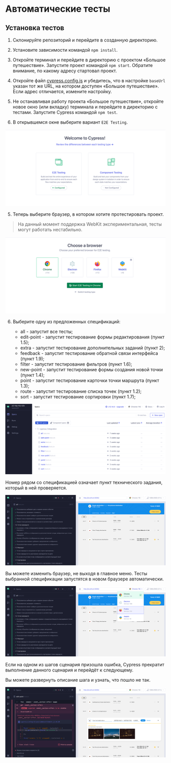 # Автоматические тесты 

## Установка тестов

1. Склонируйте репозиторий и перейдите в созданную директорию.

2. Установите зависимости командой `npm install`.


1. Откройте терминал и перейдите в директорию с проектом «Большое путешествие». Запустите проект командой `npm start`. Обратите внимание, по какому адресу стартовал проект.

2. Откройте файл [cypress.config.js](cypress.config.js) и убедитесь, что в настройке `baseUrl` указан тот же URL, на котором доступен «Большое путешествие». Если адрес отличается, измените настройку.

3. Не останавливая работу проекта «Большое путешествие», откройте новое окно (или вкладку) терминала и перейдите в директорию с тестами. Запустите Cypress командой `npm test`.

4. В открывшемся окне выберите вариант `E2E Testing`.

![Приветственный экран Cypress](assets/welcome-screen.png "Приветственный экран Cypress")

5. Теперь выберите браузер, в котором хотите протестировать проект.

> На данный момент поддержка WebKit экспериментальная, тесты могут работать нестабильно.

![Экран выбора браузера](assets/browser-screen.png "Экран выбора браузера")

6. Выберите одну из предложенных спецификаций:

    - all - запустит все тесты;
    - edit-point - запустит тестирование формы редактирования (пункт 1.5);
    - extra - запустит тестирование дополнительных заданий (пункт 2);
    - feedback - запустит тестирование обратной связи интерфейса (пункт 1.9);
    - filter - запустит тестирование фильтров (пункт 1.6);
    - new-point - запустит тестирование формы создания новой точки (пункт 1.4);
    - point - запустит тестирование карточки точки маршрута (пункт 1.3);
    - route - запустит тестирование списка точек (пункт 1.2);
    - sort - запустит тестирование сортировки (пункт 1.7);


![Экран выбора спецификации](assets/spec-screen.png "Экран выбора спецификации")


Номер рядом со спецификацией означает пункт технического задания, который в ней проверяется.

![Все тесты прошли](assets/all-passed.png "Все тесты прошли")

Вы можете изменить браузер, не выходя в главное меню. Тесты выбранной спецификации запустятся в новом браузере автоматически.

![Смена браузера](assets/change-browser.png "Смена браузера")

Если на одном из шагов сценария призошла ошибка, Cypress прекратит выполнение данного сценария и перейдёт к следующему.

Вы можете развернуть описание шага и узнать, что пошло не так.

![Тест упал](assets/error-test.png "Тест упал")
